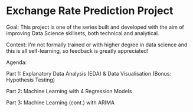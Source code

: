 # Exchange Rate Prediction Project

Goal: This project is one of the series built and developed with the aim of improving Data Science skillsets, both technical and analytical. 

Context: I'm not formally trained or with higher degree in data science and this is all self-learning, so feedback is greatly appreciated!

Agenda:

Part 1: Explanatory Data Analysis (EDA) & Data Visualisation (Bonus: Hypothesis Testing)

Part 2: Machine Learning with 4 Regression Models

Part 3: Machine Learning (cont.) with ARIMA
